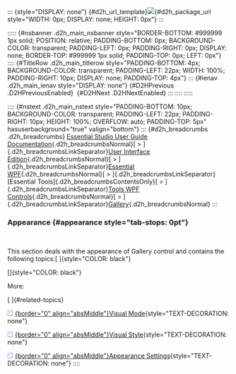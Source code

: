 ::: {style="DISPLAY: none"}
[](ms-xhelp:///?Id=d2h_url_template){#d2h_url_template}![](!package_url!){#d2h_package_url style="WIDTH: 0px; DISPLAY: none; HEIGHT: 0px"}
:::

::::: {#nsbanner .d2h_main_nsbanner style="BORDER-BOTTOM: #999999 1px solid; POSITION: relative; PADDING-BOTTOM: 0px; BACKGROUND-COLOR: transparent; PADDING-LEFT: 0px; PADDING-RIGHT: 0px; DISPLAY: none; BORDER-TOP: #999999 1px solid; PADDING-TOP: 0px; LEFT: 0px"}
:::: {#TitleRow .d2h_main_titlerow style="PADDING-BOTTOM: 4px; BACKGROUND-COLOR: transparent; PADDING-LEFT: 22px; WIDTH: 100%; PADDING-RIGHT: 10px; DISPLAY: none; PADDING-TOP: 4px"}
::: {#ienav .d2h_main_ienav style="DISPLAY: none"}
[](ms-xhelp:///?Id=35fb99df-8c08-4550-9561-62540058bb93){#D2HPrevious .D2HPreviousEnabled}  [](ms-xhelp:///?Id=6b5340fb-a7dc-452a-9569-baffd61bee5b){#D2HNext .D2HNextEnabled}
:::
::::
:::::

:::: {#nstext .d2h_main_nstext style="PADDING-BOTTOM: 10px; BACKGROUND-COLOR: transparent; PADDING-LEFT: 22px; PADDING-RIGHT: 10px; HEIGHT: 100%; OVERFLOW: auto; PADDING-TOP: 5px" hasuserbackground="true" valign="bottom"}
::: {#d2h_breadcrumbs .d2h_breadcrumbs}
[Essential Studio User Guide Documentation](ms-xhelp:///?Id=12457748-09e3-4d74-a240-8e049cedf030){.d2h_breadcrumbsNormal}[ \> ]{.d2h_breadcrumbsLinkSeparator}[User Interface Edition](ms-xhelp:///?Id=c29296b7-531c-413b-a0ec-488ca1f7f669){.d2h_breadcrumbsNormal}[ \> ]{.d2h_breadcrumbsLinkSeparator}[Essential WPF](ms-xhelp:///?Id=7f4f82c5-151c-4262-94d0-75c4626c77bc){.d2h_breadcrumbsNormal}[ \> ]{.d2h_breadcrumbsLinkSeparator}[Essential Tools]{.d2h_breadcrumbsContentsOnly}[ \> ]{.d2h_breadcrumbsLinkSeparator}[Tools WPF Controls](ms-xhelp:///?Id=2ea58a12-9426-4a63-96b4-89eb80232c2c){.d2h_breadcrumbsNormal}[ \> ]{.d2h_breadcrumbsLinkSeparator}[Gallery](ms-xhelp:///?Id=f892cbcb-c20d-4827-9d49-aa271e67c2bc){.d2h_breadcrumbsNormal}
:::

### Appearance {#appearance style="tab-stops: 0pt"}

 

This section deals with the appearance of Gallery control and contains the following topics:[ ]{style="COLOR: black"}

[]{style="COLOR: black"} 

More:

[ ]{#related-topics}

[![](button.gif){border="0" align="absMiddle"}Visual Mode](ms-xhelp:///?Id=d4232121-9fe5-4fe1-8379-2490b6b68574){style="TEXT-DECORATION: none"}

[![](button.gif){border="0" align="absMiddle"}Visual Style](ms-xhelp:///?Id=6a942dae-8092-4aa6-a093-83569e11a05b){style="TEXT-DECORATION: none"}

[![](button.gif){border="0" align="absMiddle"}Appearance Settings](ms-xhelp:///?Id=6f52a8bd-f8aa-463a-bd95-1b850bc73851){style="TEXT-DECORATION: none"}
::::
